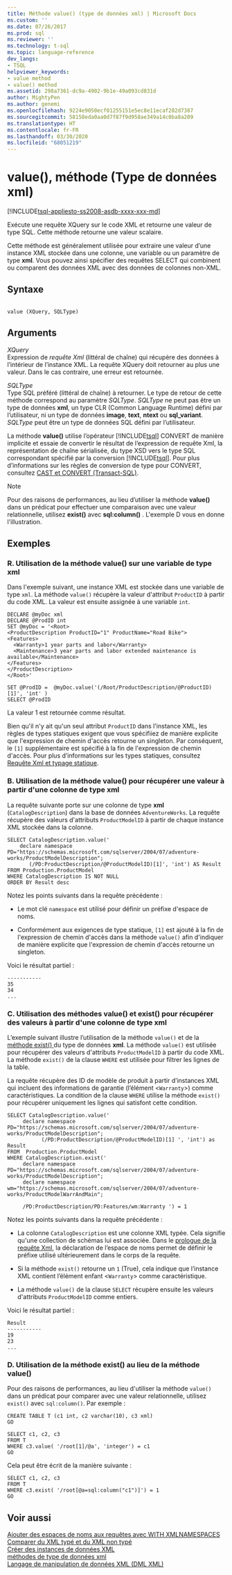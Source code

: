 ```yaml
---
title: Méthode value() (type de données xml) | Microsoft Docs
ms.custom: ''
ms.date: 07/26/2017
ms.prod: sql
ms.reviewer: ''
ms.technology: t-sql
ms.topic: language-reference
dev_langs:
- TSQL
helpviewer_keywords:
- value method
- value() method
ms.assetid: 298a7361-dc9a-4902-9b1e-49a093cd831d
author: MightyPen
ms.author: genemi
ms.openlocfilehash: 9224e9050ecf01255151e5ec8e11ecaf282d7387
ms.sourcegitcommit: 58158eda0aa0d7f87f9d958ae349a14c0ba8a209
ms.translationtype: HT
ms.contentlocale: fr-FR
ms.lasthandoff: 03/30/2020
ms.locfileid: "68051219"
---
```

# <a name="value-method-xml-data-type"></a>value(), méthode (Type de données xml)
[!INCLUDE[tsql-appliesto-ss2008-asdb-xxxx-xxx-md](../../includes/tsql-appliesto-ss2008-asdb-xxxx-xxx-md.md)]

  Exécute une requête XQuery sur le code XML et retourne une valeur de type SQL. Cette méthode retourne une valeur scalaire.  
  
 Cette méthode est généralement utilisée pour extraire une valeur d’une instance XML stockée dans une colonne, une variable ou un paramètre de type **xml**. Vous pouvez ainsi spécifier des requêtes SELECT qui combinent ou comparent des données XML avec des données de colonnes non-XML.  
  
## <a name="syntax"></a>Syntaxe  
  
```  
  
value (XQuery, SQLType)  
```  
  
## <a name="arguments"></a>Arguments  
 *XQuery*  
 Expression de *requête Xml* (littéral de chaîne) qui récupère des données à l’intérieur de l’instance XML. La requête XQuery doit retourner au plus une valeur. Dans le cas contraire, une erreur est retournée.  
  
 *SQLType*  
 Type SQL préféré (littéral de chaîne) à retourner. Le type de retour de cette méthode correspond au paramètre *SQLType*. *SQLType* ne peut pas être un type de données **xml**, un type CLR (Common Language Runtime) défini par l’utilisateur, ni un type de données **image**, **text**, **ntext** ou **sql_variant**. *SQLType* peut être un type de données SQL défini par l’utilisateur.  
  
 La méthode **value()** utilise l’opérateur [!INCLUDE[tsql](../../includes/tsql-md.md)] CONVERT de manière implicite et essaie de convertir le résultat de l’expression de requête Xml, la représentation de chaîne sérialisée, du type XSD vers le type SQL correspondant spécifié par la conversion [!INCLUDE[tsql](../../includes/tsql-md.md)]. Pour plus d’informations sur les règles de conversion de type pour CONVERT, consultez [CAST et CONVERT &#40;Transact-SQL&#41;](../../t-sql/functions/cast-and-convert-transact-sql.md).  
  
> [!NOTE]  
>  Pour des raisons de performances, au lieu d’utiliser la méthode **value()** dans un prédicat pour effectuer une comparaison avec une valeur relationnelle, utilisez **exist()** avec **sql:column()** . L'exemple D vous en donne l'illustration.  
  
## <a name="examples"></a>Exemples  
  
### <a name="a-using-the-value-method-against-an-xml-type-variable"></a>R. Utilisation de la méthode value() sur une variable de type xml  
 Dans l'exemple suivant, une instance XML est stockée dans une variable de type `xml`. La méthode `value()` récupère la valeur d'attribut `ProductID` à partir du code XML. La valeur est ensuite assignée à une variable `int`.  
  
```  
DECLARE @myDoc xml  
DECLARE @ProdID int  
SET @myDoc = '<Root>  
<ProductDescription ProductID="1" ProductName="Road Bike">  
<Features>  
  <Warranty>1 year parts and labor</Warranty>  
  <Maintenance>3 year parts and labor extended maintenance is available</Maintenance>  
</Features>  
</ProductDescription>  
</Root>'  
  
SET @ProdID =  @myDoc.value('(/Root/ProductDescription/@ProductID)[1]', 'int' )  
SELECT @ProdID  
```  
  
 La valeur 1 est retournée comme résultat.  
  
 Bien qu'il n'y ait qu'un seul attribut `ProductID` dans l'instance XML, les règles de types statiques exigent que vous spécifiiez de manière explicite que l'expression de chemin d'accès retourne un singleton. Par conséquent, le `[1]` supplémentaire est spécifié à la fin de l'expression de chemin d'accès. Pour plus d’informations sur les types statiques, consultez [Requête Xml et typage statique](../../xquery/xquery-and-static-typing.md).  
  
### <a name="b-using-the-value-method-to-retrieve-a-value-from-an-xml-type-column"></a>B. Utilisation de la méthode value() pour récupérer une valeur à partir d'une colonne de type xml  
 La requête suivante porte sur une colonne de type **xml** (`CatalogDescription`) dans la base de données `AdventureWorks`. La requête récupère des valeurs d'attributs `ProductModelID` à partir de chaque instance XML stockée dans la colonne.  
  
```  
SELECT CatalogDescription.value('             
    declare namespace PD="https://schemas.microsoft.com/sqlserver/2004/07/adventure-works/ProductModelDescription";             
       (/PD:ProductDescription/@ProductModelID)[1]', 'int') AS Result             
FROM Production.ProductModel             
WHERE CatalogDescription IS NOT NULL             
ORDER BY Result desc             
```  
  
 Notez les points suivants dans la requête précédente :  
  
-   Le mot clé `namespace` est utilisé pour définir un préfixe d'espace de noms.  
  
-   Conformément aux exigences de type statique, `[1]` est ajouté à la fin de l'expression de chemin d'accès dans la méthode `value()` afin d'indiquer de manière explicite que l'expression de chemin d'accès retourne un singleton.  
  
 Voici le résultat partiel :  
  
```  
-----------  
35           
34           
...  
```  
  
### <a name="c-using-the-value-and-exist-methods-to-retrieve-values-from-an-xml-type-column"></a>C. Utilisation des méthodes value() et exist() pour récupérer des valeurs à partir d'une colonne de type xml  
 L’exemple suivant illustre l’utilisation de la méthode `value()` et de la [méthode exist() ](../../t-sql/xml/exist-method-xml-data-type.md) du type de données **xml**. La méthode `value()` est utilisée pour récupérer des valeurs d'attributs `ProductModelID` à partir du code XML. La méthode `exist()` de la clause `WHERE` est utilisée pour filtrer les lignes de la table.  
  
 La requête récupère des ID de modèle de produit à partir d’instances XML qui incluent des informations de garantie (l’élément <`Warranty`>) comme caractéristiques. La condition de la clause `WHERE` utilise la méthode `exist()` pour récupérer uniquement les lignes qui satisfont cette condition.  
  
```  
SELECT CatalogDescription.value('  
     declare namespace PD="https://schemas.microsoft.com/sqlserver/2004/07/adventure-works/ProductModelDescription";  
           (/PD:ProductDescription/@ProductModelID)[1] ', 'int') as Result  
FROM  Production.ProductModel  
WHERE CatalogDescription.exist('  
     declare namespace PD="https://schemas.microsoft.com/sqlserver/2004/07/adventure-works/ProductModelDescription";  
     declare namespace wm="https://schemas.microsoft.com/sqlserver/2004/07/adventure-works/ProductModelWarrAndMain";  
  
     /PD:ProductDescription/PD:Features/wm:Warranty ') = 1  
```  
  
 Notez les points suivants dans la requête précédente :  
  
-   La colonne `CatalogDescription` est une colonne XML typée. Cela signifie qu'une collection de schémas lui est associée. Dans le [prologue de la requête Xml](../../xquery/modules-and-prologs-xquery-prolog.md), la déclaration de l’espace de noms permet de définir le préfixe utilisé ultérieurement dans le corps de la requête.  
  
-   Si la méthode `exist()` retourne un `1` (True), cela indique que l’instance XML contient l’élément enfant <`Warranty`> comme caractéristique.  
  
-   La méthode `value()` de la clause `SELECT` récupère ensuite les valeurs d'attributs `ProductModelID` comme entiers.  
  
 Voici le résultat partiel :  
  
```  
Result       
-----------  
19           
23           
...  
```  
  
### <a name="d-using-the-exist-method-instead-of-the-value-method"></a>D. Utilisation de la méthode exist() au lieu de la méthode value()  
 Pour des raisons de performances, au lieu d'utiliser la méthode `value()` dans un prédicat pour comparer avec une valeur relationnelle, utilisez `exist()` avec `sql:column()`. Par exemple :  
  
```  
CREATE TABLE T (c1 int, c2 varchar(10), c3 xml)  
GO  
  
SELECT c1, c2, c3   
FROM T  
WHERE c3.value( '/root[1]/@a', 'integer') = c1  
GO  
```  
  
 Cela peut être écrit de la manière suivante :  
  
```  
SELECT c1, c2, c3   
FROM T  
WHERE c3.exist( '/root[@a=sql:column("c1")]') = 1  
GO  
```  
  
## <a name="see-also"></a>Voir aussi  
 [Ajouter des espaces de noms aux requêtes avec WITH XMLNAMESPACES](../../relational-databases/xml/add-namespaces-to-queries-with-with-xmlnamespaces.md)   
 [Comparer du XML typé et du XML non typé](../../relational-databases/xml/compare-typed-xml-to-untyped-xml.md)   
 [Créer des instances de données XML](../../relational-databases/xml/create-instances-of-xml-data.md)   
 [méthodes de type de données xml](../../t-sql/xml/xml-data-type-methods.md)   
 [Langage de manipulation de données XML &#40;DML XML&#41;](../../t-sql/xml/xml-data-modification-language-xml-dml.md)  
  
  
